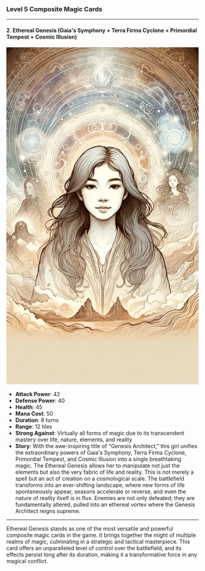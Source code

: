 ### Level 5 Composite Magic Cards

---

#### 2. Ethereal Genesis (Gaia's Symphony + Terra Firma Cyclone + Primordial Tempest + Cosmic Illusion)

![Genesis Architect](./GenesisArchitect.png)

- **Attack Power**: 42
- **Defense Power**: 40
- **Health**: 45
- **Mana Cost**: 50
- **Duration**: 8 turns
- **Range**: 12 tiles
- **Strong Against**: Virtually all forms of magic due to its transcendent mastery over life, nature, elements, and reality
- **Story**: With the awe-inspiring title of "Genesis Architect," this girl unifies the extraordinary powers of Gaia's Symphony, Terra Firma Cyclone, Primordial Tempest, and Cosmic Illusion into a single breathtaking magic. The Ethereal Genesis allows her to manipulate not just the elements but also the very fabric of life and reality. This is not merely a spell but an act of creation on a cosmological scale. The battlefield transforms into an ever-shifting landscape, where new forms of life spontaneously appear, seasons accelerate or reverse, and even the nature of reality itself is in flux. Enemies are not only defeated; they are fundamentally altered, pulled into an ethereal vortex where the Genesis Architect reigns supreme. 

---

Ethereal Genesis stands as one of the most versatile and powerful composite magic cards in the game. It brings together the might of multiple realms of magic, culminating in a strategic and tactical masterpiece. This card offers an unparalleled level of control over the battlefield, and its effects persist long after its duration, making it a transformative force in any magical conflict.